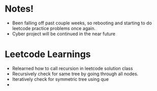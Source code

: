 # Notes! 
- Been falling off past couple weeks, so rebooting and starting to do leetcode practice problems once again. 
- Cyber project will be continued in the near future


# Leetcode Learnings
- Relearned how to call recursion in leetcode solution class
- Recursively check for same tree by going through all nodes.
- Iteratively check for symmetric tree using que
- 